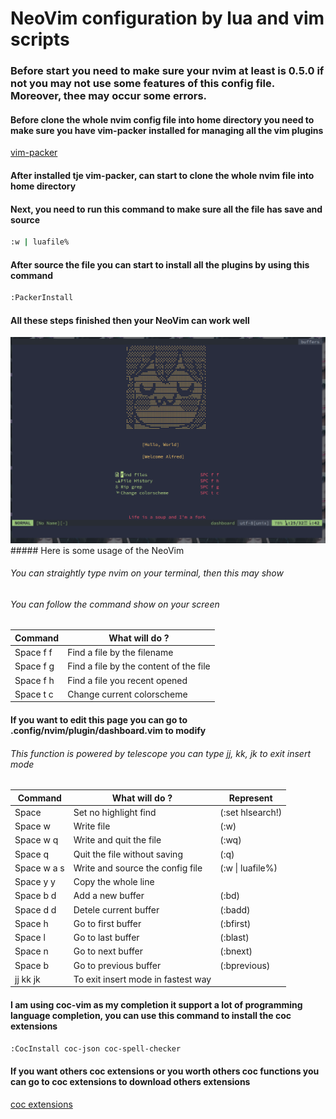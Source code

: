 # NeoVim configuration by lua and vim scripts

### Before start you need to make sure your nvim at least is 0.5.0 if not you may not use some features of this config file. Moreover, thee may occur some errors.

#### Before clone the whole nvim config file into home directory you need to make sure you have vim-packer installed for managing all the vim plugins
[vim-packer](https://github.com/hashivim/vim-packer)

#### After installed tje vim-packer, can start to clone the whole nvim file into home directory

#### Next, you need to run this command to make sure all the file has save and source
``` sh
:w | luafile%
```

#### After source the file you can start to install all the plugins by using this command
```sh
:PackerInstall
```

#### All these steps finished then your NeoVim can work well
<img src='https://github.com/Alfredchong260/Dotfiles/blob/main/image/nvim.png'>
##### Here is some usage of the NeoVim

###### You can straightly type nvim on your terminal, then this may show
###### You can follow the command show on your screen
   Command    | What will do ?
------------- | ------------- 
  Space f f   | Find a file by the filename
  Space f g   | Find a file by the content of the file
  Space f h   | Find a file you recent opened
  Space t c   | Change current colorscheme

#### If you want to edit this page you can go to .config/nvim/plugin/dashboard.vim to modify
###### This function is powered by telescope you can type jj, kk, jk to exit insert mode
   Command    | What will do ?                    | Represent
------------- | -------------                     | -------------
  Space       | Set no highlight find             |(:set hlsearch!)
  Space w     | Write file                        |(:w)
  Space w q   | Write and quit the file           |(:wq)
  Space q     | Quit the file without saving      |(:q)
  Space w a s | Write and source the config file  |(:w \| luafile%)
  Space y y   | Copy the whole line               |
  Space b d   | Add a new buffer                  |(:bd)
  Space d d   | Detele current buffer             |(:badd)
  Space h     | Go to first buffer                |(:bfirst)
  Space l     | Go to last buffer                 |(:blast)
  Space n     | Go to next buffer                 |(:bnext)
  Space b     | Go to previous buffer             |(:bprevious)
  jj kk jk    | To exit insert mode in fastest way|

#### I am using coc-vim as my completion it support a lot of programming language completion, you can use this command to install the coc extensions
```sh
:CocInstall coc-json coc-spell-checker
```
#### If you want others coc extensions or you worth others coc functions you can go to coc extensions to download others extensions
[coc extensions](https://github.com/neoclide/coc.nvim/wiki/Using-coc-extensions)
